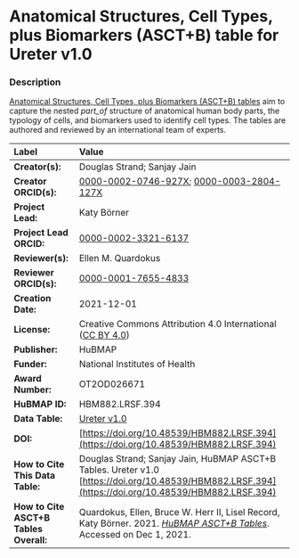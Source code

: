 # Anatomical Structures, Cell Types, plus Biomarkers (ASCT+B) table for Ureter v1.0

### Description
[Anatomical Structures, Cell Types, plus Biomarkers (ASCT+B) tables](https://humanatlas.io/asctb-tables) aim to capture the nested *part_of* structure of anatomical human body parts, the typology of cells, and biomarkers used to identify cell types. The tables are authored and reviewed by an international team of experts.

| Label | Value |
| :------------- |:-------------|
| **Creator(s):** | Douglas Strand; Sanjay Jain |
| **Creator ORCID(s):** | [0000-0002-0746-927X](https://orcid.org/0000-0002-0746-927X); [0000-0003-2804-127X](https://orcid.org/0000-0003-2804-127X) |
| **Project Lead:** | Katy B&ouml;rner |
| **Project Lead ORCID:** | [0000-0002-3321-6137](https://orcid.org/0000-0002-3321-6137) |
| **Reviewer(s):** | Ellen M. Quardokus  |
| **Reviewer ORCID(s):** | [0000-0001-7655-4833](https://orcid.org/0000-0001-7655-4833) |
| **Creation Date:** | 2021-12-01 |
| **License:** | Creative Commons Attribution 4.0 International ([CC BY 4.0](https://creativecommons.org/licenses/by/4.0/)) |
| **Publisher:** | HuBMAP |
| **Funder:** | National Institutes of Health |
| **Award Number:** | OT2OD026671 |
| **HuBMAP ID:** | HBM882.LRSF.394 |
| **Data Table:** | [Ureter v1.0](https://hubmapconsortium.github.io/ccf-releases/v1.2/asct-b/ASCT-B_VH_Ureter.csv)  |
| **DOI:** | [https://doi.org/10.48539/HBM882.LRSF.394](https://doi.org/10.48539/HBM882.LRSF.394) |
| **How to Cite This Data Table:** | Douglas Strand; Sanjay Jain, HuBMAP ASCT+B Tables. Ureter v1.0 [https://doi.org/10.48539/HBM882.LRSF.394](https://doi.org/10.48539/HBM882.LRSF.394) |
| **How to Cite ASCT+B Tables Overall:** | Quardokus, Ellen, Bruce W. Herr II, Lisel Record, Katy B&ouml;rner. 2021. [*HuBMAP ASCT+B Tables*](https://humanatlas.io/asctb-tables). Accessed on Dec 1, 2021. |
